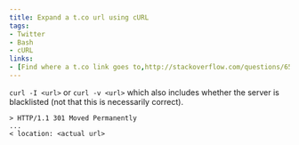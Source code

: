 ```yaml
---
title: Expand a t.co url using cURL
tags: 
- Twitter
- Bash
- cURL
links:
- [Find where a t.co link goes to,http://stackoverflow.com/questions/6500721/find-where-a-t-co-link-goes-to]
---
```

`curl -I <url>` or `curl -v <url>` which also includes whether the server is blacklisted (not that this is necessarily correct).
```
> HTTP/1.1 301 Moved Permanently
...
< location: <actual url>
```



